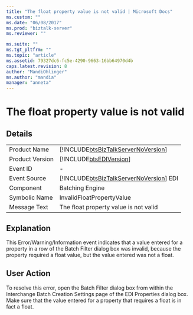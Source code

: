 ```yaml
---
title: "The float property value is not valid | Microsoft Docs"
ms.custom: ""
ms.date: "06/08/2017"
ms.prod: "biztalk-server"
ms.reviewer: ""

ms.suite: ""
ms.tgt_pltfrm: ""
ms.topic: "article"
ms.assetid: 79327dc6-fc5e-4290-9663-16bb64970d4b
caps.latest.revision: 8
author: "MandiOhlinger"
ms.author: "mandia"
manager: "anneta"
---
```

# The float property value is not valid
## Details  
  
|                 |                                                                                        |
|-----------------|----------------------------------------------------------------------------------------|
|  Product Name   |   [!INCLUDE[btsBizTalkServerNoVersion](../includes/btsbiztalkservernoversion-md.md)]   |
| Product Version |               [!INCLUDE[btsEDIVersion](../includes/btsediversion-md.md)]               |
|    Event ID     |                                           -                                            |
|  Event Source   | [!INCLUDE[btsBizTalkServerNoVersion](../includes/btsbiztalkservernoversion-md.md)] EDI |
|    Component    |                                    Batching Engine                                     |
|  Symbolic Name  |                               InvalidFloatPropertyValue                                |
|  Message Text   |                         The float property value is not valid                          |
  
## Explanation  
 This Error/Warning/Information event indicates that a value entered for a property in a row of the Batch Filter dialog box was invalid, because the property required a float value, but the value entered was not a float.  
  
## User Action  
 To resolve this error, open the Batch Filter dialog box from within the Interchange Batch Creation Settings page of the EDI Properties dialog box. Make sure that the value entered for a property that requires a float is in fact a float.
